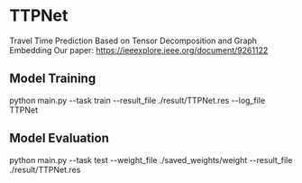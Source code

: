 # TTPNet
Travel Time Prediction Based on Tensor Decomposition and Graph Embedding
Our paper: https://ieeexplore.ieee.org/document/9261122

## Model Training
python main.py --task train --result_file ./result/TTPNet.res  --log_file TTPNet

## Model Evaluation
python main.py --task test --weight_file ./saved_weights/weight --result_file ./result/TTPNet.res
